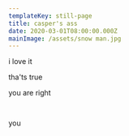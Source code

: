```yaml
---
templateKey: still-page
title: casper's ass
date: 2020-03-01T08:00:00.000Z
mainImage: /assets/snow man.jpg
---
```

i love it

tha'ts true

you are right

<p style="padding-top: 15px;"></p>

you

<img src="/assets/snow man.jpg" alt="" title="" class="middle"></img>
